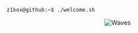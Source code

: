 ```console
z1kox@github:~$ ./welcome.sh
```

<p align="center">
        <img src="https://raw.githubusercontent.com/mayhemantt/mayhemantt/Update/svg/Bottom.svg" alt="Waves" />
</p>
